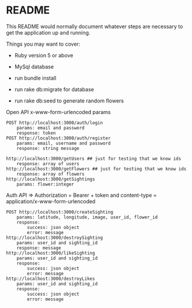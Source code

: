 # README

This README would normally document whatever steps are necessary to get the
application up and running.

Things you may want to cover:

* Ruby version 5 or above

* MySql database

* run bundle install

* run rake db:migrate for database

* run rake db:seed to generate random flowers

Open API x-www-form-urlencoded params

    POST http://localhost:3000/auth/login
        params: email and password
        response: token
    POST http://localhost:3000/auth/register
        params: email, username and password
        response: string message

    http://localhost:3000/getUsers ## just for testing that we know ids
        response: array of users
    http://localhost:3000/getFlowers ## just for testing that we know ids
        response: array of flowers
    http://localhost:3000/getSightings
        params: flower:integer

Auth API => Authorization = Bearer + token and content-type = application/x-www-form-urlencoded

    POST http://localhost:3000/createSighting
        params: latitude, longitude, image, user_id, flower_id
        response:
            success: json object
            error: message
    http://localhost:3000/destroySighting
        params: user_id and sighting_id
        response: message
    http://localhost:3000/likeSighting
        params: user_id and sighting_id
        response:
            success: json object
            error: message
    http://localhost:3000/destroyLikes
        params: user_id and sighting_id
        response:
            success: json object
            error: message
